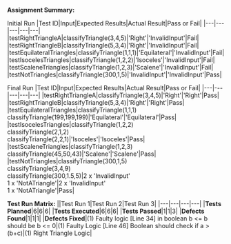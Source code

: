 **Assignment Summary:**

Initial Run
|Test ID|Input|Expected Results|Actual Result|Pass or Fail|
|---|---|---|---|---|
|testRightTriangleA|classifyTriangle(3,4,5)|'Right'|'InvalidInput'|Fail|
|testRightTriangleB|classifyTriangle(5,3,4)|'Right'|'InvalidInput'|Fail|
|testEquilateralTriangles|classifyTriangle(1,1,1)|'Equilateral'|'InvalidInput'|Fail|
|testIsocelesTriangles|classifyTriangle(1,2,2)|'Isoceles'|'InvalidInput'|Fail|
|testScaleneTriangles|classifyTriangle(1,2,3)|'Scalene'|'InvalidInput'|Fail|
|testNotTriangles|classifyTriangle(300,1,5)|'InvalidInput'|'InvalidInput'|Pass|

Final Run
|Test ID|Input|Expected Results|Actual Result|Pass or Fail|
|---|---|---|---|---|
|testRightTriangleA|classifyTriangle(3,4,5)|'Right'|'Right'|Pass|
|testRightTriangleB|classifyTriangle(5,3,4)|'Right'|'Right'|Pass|
|testEquilateralTriangles|classifyTriangle(1,1,1) <br> classifyTriangle(199,199,199)|'Equilateral'|'Equilateral'|Pass|
|testIsocelesTriangles|classifyTriangle(1,2,2) <br> classifyTriangle(2,1,2) <br> classifyTriangle(2,2,1)|'Isoceles'|'Isoceles'|Pass|
|testScaleneTriangles|classifyTriangle(1,2,3) <br> classifyTriangle(45,50,43)|'Scalene'|'Scalene'|Pass|
|testNotTriangles|classifyTriangle(300,1,5) <br> classifyTriangle(3,4,9) <br> classifyTriangle(300,1.5,5)|2 x 'InvalidInput' <br> 1 x 'NotATriangle'|2 x 'InvalidInput' <br> 1 x 'NotATriangle'|Pass|

**Test Run Matrix:**
||Test Run 1|Test Run 2|Test Run 3|
|---|---|---|---|
|**Tests Planned**|6|6|6|
|**Tests Executed**|6|6|6|
|**Tests Passed**|1|1|3|
|**Defects Found**|1|1|1|
|**Defects Fixed**|(1) Faulty logic [Line 34] in boolean b <= b should be b <= 0|(1) Faulty Logic [Line 46] Boolean should check if a > (b+c)|(1) Right Triangle Logic|

